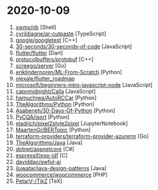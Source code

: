 # 2020-10-09

1. [xwmx/nb](https://github.com/xwmx/nb "CLI plain-text note-taking, bookmarking, and archiving with encryption, filtering and search, Git-backed versioning and syncing, Pandoc-backed conversion, and more in a single portable script.") [Shell]
2. [cyrildiagne/ar-cutpaste](https://github.com/cyrildiagne/ar-cutpaste "Cut and paste your surroundings using AR") [TypeScript]
3. [google/googletest](https://github.com/google/googletest "Googletest - Google Testing and Mocking Framework") [C++]
4. [30-seconds/30-seconds-of-code](https://github.com/30-seconds/30-seconds-of-code "Short JavaScript code snippets for all your development needs") [JavaScript]
5. [flutter/flutter](https://github.com/flutter/flutter "Flutter makes it easy and fast to build beautiful apps for mobile and beyond.") [Dart]
6. [protocolbuffers/protobuf](https://github.com/protocolbuffers/protobuf "Protocol Buffers - Google's data interchange format") [C++]
7. [screego/server](https://github.com/screego/server "screen sharing for developers https://screego.net/") [Go]
8. [eriklindernoren/ML-From-Scratch](https://github.com/eriklindernoren/ML-From-Scratch "Machine Learning From Scratch. Bare bones NumPy implementations of machine learning models and algorithms with a focus on accessibility. Aims to cover everything from linear regression to deep learning.") [Python]
9. [olexale/flutter_roadmap](https://github.com/olexale/flutter_roadmap "Highly Subjective Roadmap to Flutter Development") 
10. [microsoft/beginners-intro-javascript-node](https://github.com/microsoft/beginners-intro-javascript-node "Beginner's Series: Introduction to JavaScript (Node.js)") [JavaScript]
11. [capnmidnight/Calla](https://github.com/capnmidnight/Calla "Virtual Meetups through Jitsi") [JavaScript]
12. [hamuchiwa/AutoRCCar](https://github.com/hamuchiwa/AutoRCCar "OpenCV Python Neural Network Autonomous RC Car") [Python]
13. [TheAlgorithms/Python](https://github.com/TheAlgorithms/Python "All Algorithms implemented in Python") [Python]
14. [Asabeneh/30-Days-Of-Python](https://github.com/Asabeneh/30-Days-Of-Python "30 days of Python programming challenge is a step by step guide to learn Python programming language in 30 days.") [Python]
15. [PyCQA/isort](https://github.com/PyCQA/isort "A Python utility / library to sort imports.") [Python]
16. [eladrich/pixel2style2pixel](https://github.com/eladrich/pixel2style2pixel "Official Implementation for Encoding in Style: a StyleGAN Encoder for Image-to-Image Translation") [JupyterNotebook]
17. [MaartenGr/BERTopic](https://github.com/MaartenGr/BERTopic "Leveraging BERT and a class-based TF-IDF to create easily interpretable topics.") [Python]
18. [terraform-providers/terraform-provider-azurerm](https://github.com/terraform-providers/terraform-provider-azurerm "Terraform provider for Azure Resource Manager") [Go]
19. [TheAlgorithms/Java](https://github.com/TheAlgorithms/Java "All Algorithms implemented in Java") [Java]
20. [dotnet/aspnetcore](https://github.com/dotnet/aspnetcore "ASP.NET Core is a cross-platform .NET framework for building modern cloud-based web applications on Windows, Mac, or Linux.") [C#]
21. [espressif/esp-idf](https://github.com/espressif/esp-idf "Espressif IoT Development Framework. Official development framework for ESP32.") [C]
22. [daviddao/awful-ai](https://github.com/daviddao/awful-ai "😈Awful AI is a curated list to track current scary usages of AI - hoping to raise awareness") 
23. [iluwatar/java-design-patterns](https://github.com/iluwatar/java-design-patterns "Design patterns implemented in Java") [Java]
24. [woocommerce/woocommerce](https://github.com/woocommerce/woocommerce "An open source eCommerce plugin for WordPress.") [PHP]
25. [PetarV-/TikZ](https://github.com/PetarV-/TikZ "Complete collection of my PGF/TikZ figures.") [TeX]

